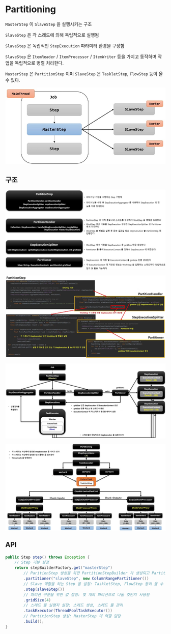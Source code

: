 # Partitioning 

`MasterStep` 이 `SlaveStep` 을 실행시키는 구조

`SlaveStep` 은 각 스레드에 의해 독립적으로 실행됨

`SlaveStep` 은 독립적인 `StepExecution` 파라미터 환경을 구성함

`SlaveStep` 은 `ItemReader` / `ItemProcessor` / `ItemWriter` 등을 가지고 동작하며 작업을 독립적으로 병렬 처리한다.

`MasterStep` 은 `PartitionStep` 이며 `SlaveStep` 은 `TaskletStep`, `FlowStep` 등이 올 수 있다.

![partitioning](./imgs/partitioning.jpg)

## 구조

![ps](./imgs/partitioning-struct.jpg)

![psc](./imgs/partitioning-context.jpg)

![psf](./imgs/partitioning-flow.jpg)

![psf2](./imgs/partitioning-flow2.jpg)

## API

```java
public Step step() throws Exception {
    // Step 기본 설정
    return stepBuilderFactory.get("masterStep")
        // ParitionStep 생성을 위한 PartitionStepBuilder 가 생성되고 Partitioner 를 설정
        .partitioner("slaveStep", new ColumnRangePartitioner())
        // Slave 역할을 하는 Step 을 설정: TaskletStep, FlowStep 등이 올 수 있음
        .step(slaveStep())
        // 파티션 구분을 위한 값 설정: 몇 개의 파티션으로 나눌 것인지 사용됨
        .gridSize(4)
        // 스레드 풀 실행자 설정: 스레드 생성, 스레드 풀 관리
        .taskExecutor(ThreadPoolTaskExecutor())
        // PartitionStep 생성: MasterStep 의 역할 담당
        .build();
}
```